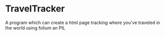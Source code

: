 # TravelTracker
A program which can create a html page tracking where you've traveled in the world using folium an PIL
